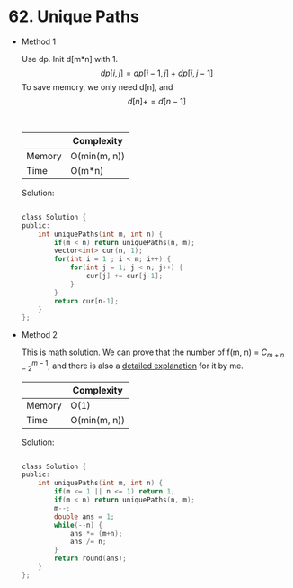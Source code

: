 # 62. Unique Paths
- Method 1

    Use dp. Init d[m*n] with 1.
    $$dp[i, j] = dp[i-1, j] + dp[i, j-1]$$
    To save memory, we only need d[n], and
    $$ d[n] += d[n-1] $$

    <br>

    | |   Complexity  |
    | ----------- | ----------- | 
    |  Memory     | O(min(m, n)) | 
    |      Time       |  O(m*n) | 


    Solution:

    ``` h

    class Solution {
    public:
        int uniquePaths(int m, int n) {
            if(m < n) return uniquePaths(n, m);
            vector<int> cur(n, 1);
            for(int i = 1 ; i < m; i++) {
                for(int j = 1; j < n; j++) {
                    cur[j] += cur[j-1];
                }
            }
            return cur[n-1];
        }
    };

    ```

- Method 2

    This is math solution. We can prove that the number of f(m, n) = $C^{m-1}_{m+n-2}$, and there is also a [detailed explanation](https://leetcode.com/problems/unique-paths/solutions/2948973/clean-c-maths-solution/) for it by me.

    | |   Complexity  |
    | ----------- | ----------- | 
    |  Memory     | O(1) | 
    |      Time       |  O(min(m, n)) | 


    Solution:

    ``` h

    class Solution {
    public:
        int uniquePaths(int m, int n) {
            if(m <= 1 || n <= 1) return 1;
            if(m < n) return uniquePaths(n, m);
            m--;
            double ans = 1;
            while(--n) {
                ans *= (m+n);
                ans /= n;
            }
            return round(ans);
        }
    };

    ```



<br>
